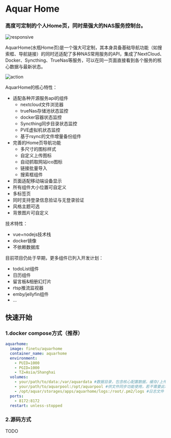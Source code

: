 # Aquar Home
### 高度可定制的个人Home页，同时是强大的NAS服务控制台。

![responsive](https://gitee.com/firemaker/imgbed/raw/master/main.png)

AquarHome(水瓶Home页)是一个强大可定制，其本身具备基础导航功能（如搜索框、导航链接）的同时还适配了多种NAS常用服务的API，集成了NextCloud、Docker、Syncthing、TrueNas等服务，可以在同一页面直接看到各个服务的核心数据与最新状态。

![action](https://gitee.com/firemaker/imgbed/raw/master/readme_action.gif)

AquarHome的核心特性：
- 适配各种开源服务api的组件
  - nextcloud文件浏览器
  - trueNas存储池状态监控
  - docker容器状态监控
  - Syncthing同步目录状态监控
  - PVE虚拟机状态监控
  - 基于rsync的文件增量备份组件
- 完善的Home页导航功能
  - 多尺寸的图标样式
  - 自定义上传图标
  - 自动抓取网站ico图标
  - 链接批量导入
  - 搜索框组件
- 页面适配移动端设备显示
- 所有组件大小位置可自定义
- 多标签页
- 同时支持登录信息验证与无登录验证
- 风格主题可选
- 背景图片可自定义

技术特性：
- vue+nodejs技术栈
- docker镜像
- 不依赖数据库

目前项目仍处于早期，更多组件已列入开发计划：
- todoList组件
- 日历组件
- 留言板&相册幻灯片
- rtsp推流监视器
- emby/jellyfin组件
- ...

## 快速开始

### 1.docker compose方式（推荐）
``` yaml
aquarhome:
  image: finetu/aquarhome
  container_name: aquarhome 
  environment:
    - PUID=1000
    - PGID=1000
    - TZ=Asia/Shanghai
  volumes:
    - your/path/to/data:/var/aquardata #数据目录，包含核心配置数据，缓存/上传文件等
    - your/path/to/aquarpool:/opt/aquarpool #供文件同步功能使用，若不需要此功能可选择一个空文件夹填写
    - /opt/aquar/storages/apps/aquarhome/logs:/root/.pm2/logs #日志文件
  ports:
    - 8172:8172
  restart: unless-stopped
```
### 2.源码方式
TODO